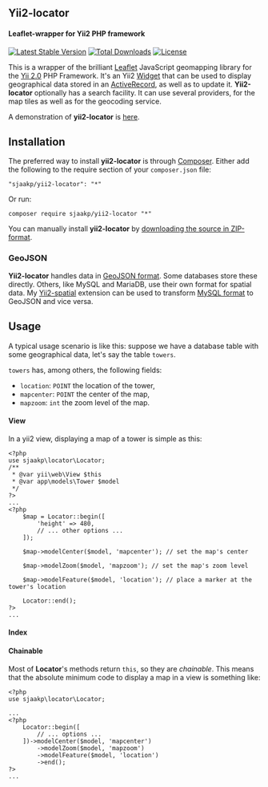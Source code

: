 Yii2-locator
------------
#### Leaflet-wrapper for Yii2 PHP framework ####

[![Latest Stable Version](https://poser.pugx.org/sjaakp/yii2-locator/v/stable)](https://packagist.org/packages/sjaakp/yii2-locator)
[![Total Downloads](https://poser.pugx.org/sjaakp/yii2-locator/downloads)](https://packagist.org/packages/sjaakp/yii2-locator)
[![License](https://poser.pugx.org/sjaakp/yii2-locator/license)](https://packagist.org/packages/sjaakp/yii2-locator)

This is a wrapper of the brilliant [Leaflet](https://leafletjs.com/) JavaScript
geomapping library for the
[Yii 2.0](https://yiiframework.com/ "Yii") PHP Framework. It's an Yii2 
[Widget](https://www.yiiframework.com/doc/api/2.0/yii-base-widget) that can be used to display
geographical data stored in an [ActiveRecord](https://www.yiiframework.com/doc/api/2.0/yii-db-activerecord),
as well as to update it. **Yii2-locator** optionally has a search facility. It can use several
providers, for the map tiles as well as for the geocoding service.

A demonstration of **yii2-locator** is [here](https://sjaakpriester.nl/software/locator).

## Installation ##

The preferred way to install **yii2-locator** is through [Composer](https://getcomposer.org/). 
Either add the following to the require section of your `composer.json` file:

`"sjaakp/yii2-locator": "*"` 

Or run:

`composer require sjaakp/yii2-locator "*"` 

You can manually install **yii2-locator** by
 [downloading the source in ZIP-format](https://github.com/sjaakp/yii2-locator/archive/master.zip).

### GeoJSON ###

**Yii2-locator** handles data in [GeoJSON format](https://geojson.org/). Some databases
store these directly. Others, like MySQL and MariaDB, use their own format for spatial data.
My [Yii2-spatial](https://github.com/sjaakp/yii2-spatial) extension can be used to
transform [MySQL format](https://dev.mysql.com/doc/refman/5.5/en/spatial-datatypes.html) to
GeoJSON and vice versa.

## Usage ##

A typical usage scenario is like this: suppose we have a database table with some geographical data,
let's say the table `towers`.

`towers` has, among others, the following fields:

- `location`: `POINT` the location of the tower,
- `mapcenter`: `POINT` the center of the map,
- `mapzoom`: `int` the zoom level of the map.

#### View ####

In a yii2 view, displaying a map of a tower is simple as this:

    <?php
    use sjaakp\locator\Locator;
    /**
     * @var yii\web\View $this
     * @var app\models\Tower $model
     */
    ?>
    ...
    <?php
        $map = Locator::begin([
            'height' => 480,
            // ... other options ...
        ]);
        
        $map->modelCenter($model, 'mapcenter'); // set the map's center
        
        $map->modelZoom($model, 'mapzoom'); // set the map's zoom level

        $map->modelFeature($model, 'location'); // place a marker at the tower's location

        Locator::end();
    ?>
    ...

#### Index ####


#### Chainable ####

Most of **Locator**'s methods return `this`, so they are *chainable*. This means that the
absolute minimum code to display a map in a view is something like:

    <?php
    use sjaakp\locator\Locator;
    
    ...
    <?php
        Locator::begin([
            // ... options ...
        ])->modelCenter($model, 'mapcenter')
            ->modelZoom($model, 'mapzoom')
            ->modelFeature($model, 'location')
            ->end();
    ?>
    ...

